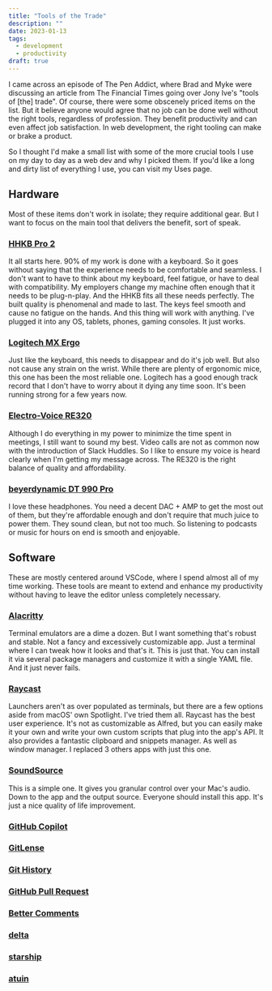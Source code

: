 ```yaml
---
title: "Tools of the Trade"
description: ""
date: 2023-01-13
tags:
  - development
  - productivity
draft: true
---
```


I came across an episode of The Pen Addict, where Brad and Myke were discussing an article from The Financial Times going over Jony Ive's "tools of [the] trade". Of course, there were some obscenely priced items on the list. But it believe anyone would agree that no job can be done well without the right tools, regardless of profession. They benefit productivity and can even affect job satisfaction. In web development, the right tooling can make or brake a product.

So I thought I'd make a small list with some of the more crucial tools I use on my day to day as a web dev and why I picked them. If you'd like a long and dirty list of everything I use, you can visit my Uses page.

## Hardware
Most of these items don't work in isolate; they require additional gear. But I want to focus on the main tool that delivers the benefit, sort of speak.

### [HHKB Pro 2](https://hhkeyboard.us/hhkb/pro-classic)
It all starts here. 90% of my work is done with a keyboard. So it goes without saying that the experience needs to be comfortable and seamless. I don't want to have to think about my keyboard, feel fatigue, or have to deal with compatibility. My employers change my machine often enough that it needs to be plug-n-play. And the HHKB fits all these needs perfectly. The built quality is phenomenal and made to last. The keys feel smooth and cause no fatigue on the hands. And this thing will work with anything. I've plugged it into any OS, tablets, phones, gaming consoles. It just works.

### [Logitech MX Ergo](https://www.logitech.com/en-us/products/mice/mx-ergo-wireless-trackball-mouse.html)
Just like the keyboard, this needs to disappear and do it's job well. But also not cause any strain on the wrist. While there are plenty of ergonomic mice, this one has been the most reliable one. Logitech has a good enough track record that I don't have to worry about it dying any time soon. It's been running strong for a few years now.

### [Electro-Voice RE320](https://products.electrovoice.com/ap/en/re320/)
Although I do everything in my power to minimize the time spent in meetings, I still want to sound my best. Video calls are not as common now with the introduction of Slack Huddles. So I like to ensure my voice is heard clearly when I'm getting my message across. The RE320 is the right balance of quality and affordability.

### [beyerdynamic DT 990 Pro](https://north-america.beyerdynamic.com/dt-990-pro.html)
I love these headphones. You need a decent DAC + AMP to get the most out of them, but they're affordable enough and don't require that much juice to power them. They sound clean, but not too much. So listening to podcasts or music for hours on end is smooth and enjoyable.

## Software
These are mostly centered around VSCode, where I spend almost all of my time working. These tools are meant to extend and enhance my productivity without having to leave the editor unless completely necessary.

### [Alacritty](https://alacritty.org)
Terminal emulators are a dime a dozen. But I want something that's robust and stable. Not a fancy and excessively customizable app. Just a terminal where I can tweak how it looks and that's it. This is just that. You can install it via several package managers and customize it with a single YAML file. And it just never fails.

### [Raycast](https://www.raycast.com)
Launchers aren't as over populated as terminals, but there are a few options aside from macOS' own Spotlight. I've tried them all. Raycast has the best user experience. It's not as customizable as Alfred, but you can easily make it your own and write your own custom scripts that plug into the app's API. It also provides a fantastic clipboard and snippets manager. As well as window manager. I replaced 3 others apps with just this one.

### [SoundSource](https://rogueamoeba.com/soundsource/)
This is a simple one. It gives you granular control over your Mac's audio. Down to the app and the output source. Everyone should install this app. It's just a nice quality of life improvement.

### [GitHub Copilot](https://copilot.github.com)


### [GitLense](https://github.com/eamodio/vscode-gitlens)


### [Git History](https://github.com/pomber/git-history)


### [GitHub Pull Request](https://github.com/Microsoft/vscode-pull-request-github)


### [Better Comments](https://github.com/aaron-bond/better-comments)


### [delta](https://github.com/dandavison/delta)


### [starship](https://github.com/starship/starship)


### [atuin](https://github.com/ellie/atuin)
